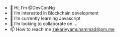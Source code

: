 - 👋 Hi, I’m @DevConNg
- 👀 I’m interested in Blockchain development 
- 🌱 I’m currently learning Javascript 
- 💞️ I’m looking to collaborate on ...
- 📫 How to reach me zakariyyamuhammad@pm.me 

<!---
DevConNg/DevConNg is a ✨ special ✨ repository because its `README.md` (this file) appears on your GitHub profile.
You can click the Preview link to take a look at your changes.
--->
